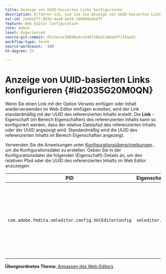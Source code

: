 ```yaml
---
title: Anzeige von UUID-basierten Links konfigurieren
description: Erfahren Sie, wie Sie die Anzeige von UUID-basierten Links konfigurieren.
exl-id: 2ae6a27f-983b-4aa0-be29-166899aeb4ff
feature: Web Editor Configuration
role: Admin
level: Experienced
source-git-commit: 0513ecac38840a4cc649758bd1180edff1f8aed1
workflow-type: tm+mt
source-wordcount: '160'
ht-degree: 1%

---
```


# Anzeige von UUID-basierten Links konfigurieren {#id2035G20M0QN}

Wenn Sie einen Link mit der Option Verweis einfügen oder Inhalt wiederverwenden im Web-Editor einfügen erstellen, wird der Link standardmäßig mit der UUID des referenzierten Inhalts erstellt. Die **Link** -Eigenschaft \(im Bereich Eigenschaften\) des referenzierten Inhalts kann so konfiguriert werden, dass der relative Dateipfad des referenzierten Inhalts oder der UUID angezeigt wird. Standardmäßig wird die UUID des referenzierten Inhalts im Bereich Eigenschaften angezeigt.

Verwenden Sie die Anweisungen unter [Konfigurationsüberschreibungen](download-install-additional-config-override.md#) , um die Konfigurationsdatei zu erstellen. Geben Sie in der Konfigurationsdatei die folgenden \(Eigenschaft\)-Details an, um den relativen Pfad oder die UUID des referenzierten Inhalts im Web Editor anzuzeigen:

| PID | Eigenschaftenschlüssel | Eigenschaftswert |
|---|------------|--------------|
| `com.adobe.fmdita.xmleditor.config.XmlEditorConfig` | `xmleditor.uuid` | Boolesch \(true/false\). Wenn Sie den relativen Pfad des verknüpften Inhalts anzeigen möchten, setzen Sie diese Eigenschaft auf &quot;false&quot;. <br> **Standardwert**: true |

**Übergeordnetes Thema:**[ Anpassen des Web-Editors](conf-web-editor.md)
